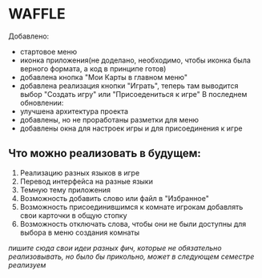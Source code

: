 # WAFFLE

Добавлено:
 - стартовое меню
 - иконка приложения(не доделано, необходимо, чтобы иконка была верного формата, а код в принципе готов)
 - добавлена кнопка "Мои Карты в главном меню"
 - добавлена реализация кнопки "Играть", теперь там выводится выбор "Создать игру" или "Присоедениться к игре"
 В последнем обновлении:
 - улучшена архитектура проекта
 - добавлены, но не проработаны разметки для меню
 - добавлены окна для настроек игры и для присоединения к игре





## Что можно реализовать в будущем:

1. Реализацию разных языков в игре
2. Перевод интерфейса на разные языки
3. Темную тему приложения
4. Возможность добавить слово или файл в "Избранное"
5. Возможность присоединившимся к комнате игрокам добавлять свои карточки в общую стопку
6. Возможность отключать слова, чтобы они не были доступны для выбора в меню создания комнаты

*пишите сюда свои идеи разных фич, которые не обязательно реализовывать, но было бы прикольно, может в следующем семестре реализуем*